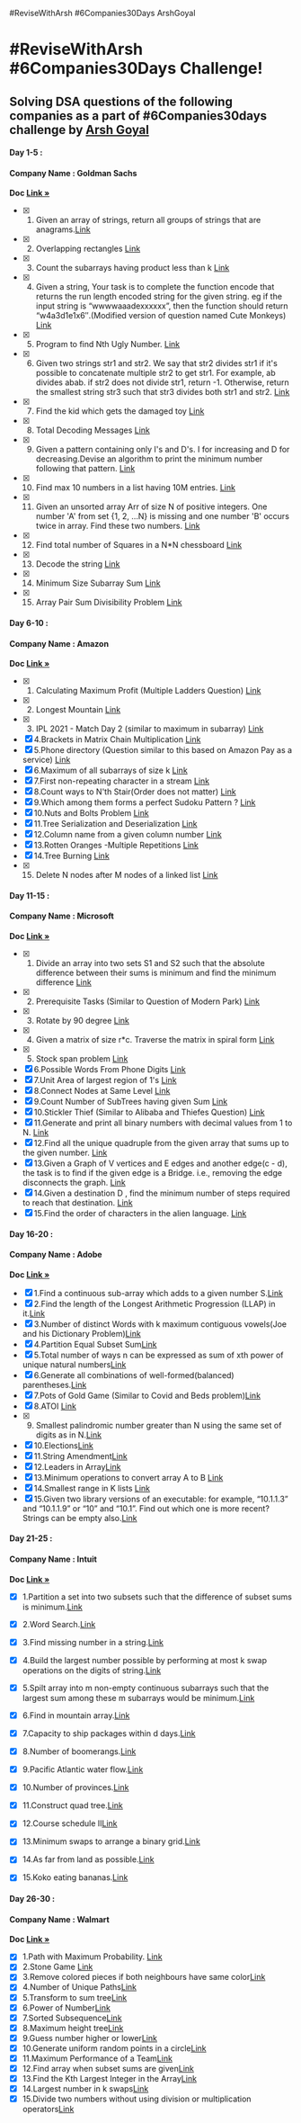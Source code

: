 #ReviseWithArsh #6Companies30Days ArshGoyal

# #ReviseWithArsh #6Companies30Days Challenge!

## Solving DSA questions of the following companies as a part of #6Companies30days challenge by [Arsh Goyal](https://www.linkedin.com/in/arshgoyal/)

#### Day 1-5 :
#### Company Name : Goldman Sachs
<b>Doc </b><a href="https://docs.google.com/document/d/e/2PACX-1vRgrSl5zCl8P92F0qNuJyDF9v8aqfNd1UB9fQWTb-_aohzhPbZ0GOVbXvfnGHgzbWWdkf9gr7ZgM0lj/pub"><strong>Link »</strong></a><br/>

- [x] 1. Given an array of strings, return all groups of strings that are anagrams.<a href="https://practice.geeksforgeeks.org/problems/print-anagrams-together/1/">Link</a>
- [x] 2. Overlapping rectangles <a href="https://practice.geeksforgeeks.org/problems/overlapping-rectangles1924/1/">Link</a>
- [x] 3. Count the subarrays having product less than k <a href="https://practice.geeksforgeeks.org/problems/count-the-subarrays-having-product-less-than-k1708/1/">Link</a>
- [x] 4. Given a string, Your task is to  complete the function encode that returns the run length encoded string for the given string. eg if the input string is “wwwwaaadexxxxxx”, then the function should return “w4a3d1e1x6″.(Modified version of question named Cute Monkeys) <a href="https://practice.geeksforgeeks.org/problems/run-length-encoding/1/">Link</a>
- [x] 5. Program to find Nth Ugly Number. <a href="https://practice.geeksforgeeks.org/problems/ugly-numbers2254/1/">Link</a>
- [x] 6. Given two strings str1 and str2. We say that str2 divides str1 if it's possible to concatenate multiple str2 to get str1. For example, ab divides abab. if str2 does not divide str1, return -1. Otherwise, return the smallest string str3 such that str3 divides both str1 and str2. <a href="https://leetcode.com/problems/greatest-common-divisor-of-strings/">Link</a>
- [x] 7. Find the kid which gets the damaged toy <a href="https://www.geeksforgeeks.org/distributing-m-items-circle-size-n-starting-k-th-position/">Link</a>
- [x] 8. Total Decoding Messages <a href="https://practice.geeksforgeeks.org/problems/total-decoding-messages1235/1/">Link</a>
- [x] 9. Given a pattern containing only I's and D's. I for increasing and D for decreasing.Devise an algorithm to print the minimum number following that pattern. <a href="https://practice.geeksforgeeks.org/problems/number-following-a-pattern3126/1">Link</a>
- [x] 10. Find max 10 numbers in a list having 10M entries. <a href="https://leetcode.com/discuss/interview-experience/514986/Goldman-Sachs-Interview-Process-and-Questions">Link</a>
- [x] 11. Given an unsorted array Arr of size N of positive integers. One number 'A' from     set {1, 2, …N} is missing and one number 'B' occurs twice in array. Find these two numbers. <a href="https://practice.geeksforgeeks.org/problems/find-missing-and-repeating2512/1/">Link</a>
- [x] 12. Find total number of Squares in a N*N chessboard <a href="https://practice.geeksforgeeks.org/problems/squares-in-nn-chessboard/0">Link</a>
- [x] 13. Decode the string <a href="https://practice.geeksforgeeks.org/problems/decode-the-string2444/1">Link</a>
- [x] 14. Minimum Size Subarray Sum <a href="https://leetcode.com/problems/minimum-size-subarray-sum/">Link</a>
- [x] 15. Array Pair Sum Divisibility Problem <a href="https://practice.geeksforgeeks.org/problems/array-pair-sum-divisibility-problem3257/1">Link</a>


#### Day 6-10 :
#### Company Name : Amazon

<b>Doc </b><a href="https://docs.google.com/document/d/1KH9GVaUCET-y5SL5sg6DAnon9XwRRW-sPiyJ2p7FRLs/edit"><strong>Link »</strong></a><br/>

- [x] 1. Calculating Maximum Profit (Multiple Ladders Question) <a href="https://practice.geeksforgeeks.org/problems/maximum-profit4657/1">Link</a>
- [x] 2. Longest Mountain <a href="https://leetcode.com/problems/longest-mountain-in-array/">Link</a>
- [x] 3. IPL 2021 - Match Day 2 (similar to maximum in subarray) <a href="https://practice.geeksforgeeks.org/problems/deee0e8cf9910e7219f663c18d6d640ea0b87f87/1/
">Link</a>
- [x] 4.Brackets in Matrix Chain Multiplication <a href="https://practice.geeksforgeeks.org/problems/brackets-in-matrix-chain-multiplication1024/1/">Link</a>
- [x] 5.Phone directory (Question similar to this based on Amazon Pay as a service) <a href="https://practice.geeksforgeeks.org/problems/phone-directory4628/1/">Link</a>
- [x] 6.Maximum of all subarrays of size k <a href="https://practice.geeksforgeeks.org/problems/maximum-of-all-subarrays-of-size-k3101/1">Link</a>
- [x] 7.First non-repeating character in a stream <a href="https://practice.geeksforgeeks.org/problems/first-non-repeating-character-in-a-stream1216/1">Link</a>
- [x] 8.Count ways to N'th Stair(Order does not matter) <a href="https://practice.geeksforgeeks.org/problems/count-ways-to-nth-stairorder-does-not-matter1322/1/">Link</a>
- [x] 9.Which among them forms a perfect Sudoku Pattern ? <a href="https://practice.geeksforgeeks.org/problems/is-sudoku-valid4820/1/">Link</a>
- [x] 10.Nuts and Bolts Problem <a href="https://practice.geeksforgeeks.org/problems/nuts-and-bolts-problem0431/1">Link</a>
- [x] 11.Tree Serialization and Deserialization <a href="https://practice.geeksforgeeks.org/problems/serialize-and-deserialize-a-binary-tree/1">Link</a>
- [x] 12.Column name from a given column number <a href="https://practice.geeksforgeeks.org/problems/column-name-from-a-given-column-number4244/1/">Link</a>
- [x] 13.Rotten Oranges -Multiple Repetitions <a href="https://leetcode.com/problems/rotting-oranges/">Link</a>
- [x] 14.Tree Burning <a href="https://practice.geeksforgeeks.org/problems/burning-tree/1/">Link</a>
- [x] 15. Delete N nodes after M nodes of a linked list <a href="https://practice.geeksforgeeks.org/problems/delete-n-nodes-after-m-nodes-of-a-linked-list/1/">Link</a>

#### Day 11-15 :
#### Company Name : Microsoft

<b>Doc </b><a href="https://docs.google.com/document/d/1sSyOTeZBVJExf0oytLVGk6Z34h1usFm4QRkr1Wb5ouk/edit"><strong>Link »</strong></a><br/>

- [x] 1. Divide an array into two sets S1 and S2 such that the absolute difference between their sums is minimum and find the minimum difference <a href="https://practice.geeksforgeeks.org/problems/minimum-sum-partition3317/1/">Link</a>
- [x] 2. Prerequisite Tasks (Similar to Question of Modern Park) <a href="https://practice.geeksforgeeks.org/problems/prerequisite-tasks/1/">Link</a>
- [x] 3. Rotate by 90 degree <a href="https://practice.geeksforgeeks.org/problems/rotate-by-90-degree0356/1/">Link</a>
- [x] 4. Given a matrix of size r*c. Traverse the matrix in spiral form <a href="https://practice.geeksforgeeks.org/problems/spirally-traversing-a-matrix-1587115621/1/">Link</a>
- [x] 5. Stock span problem <a href="https://practice.geeksforgeeks.org/problems/stock-span-problem-1587115621/1">Link</a>
- [x] 6.Possible Words From Phone Digits <a href="https://practice.geeksforgeeks.org/problems/possible-words-from-phone-digits-1587115620/1/">Link</a>
- [x] 7.Unit Area of largest region of 1's <a href="https://practice.geeksforgeeks.org/problems/length-of-largest-region-of-1s-1587115620/1/">Link</a>
- [x] 8.Connect Nodes at Same Level <a href="https://practice.geeksforgeeks.org/problems/connect-nodes-at-same-level/1/">Link</a>
- [x] 9.Count Number of SubTrees having given Sum <a href="https://practice.geeksforgeeks.org/problems/count-number-of-subtrees-having-given-sum/1/">Link</a>
- [x] 10.Stickler Thief (Similar to Alibaba and Thiefes Question) <a href="https://practice.geeksforgeeks.org/problems/stickler-theif-1587115621/1/">Link</a>
- [x] 11.Generate and print all binary numbers with decimal values from 1 to N. <a href="https://practice.geeksforgeeks.org/problems/generate-binary-numbers-1587115620/1/">Link</a>  
- [x] 12.Find all the unique quadruple from the given array that sums up to the given number. <a href="https://practice.geeksforgeeks.org/problems/find-all-four-sum-numbers1732/1">Link</a>
- [x] 13.Given a Graph of V vertices and E edges and another edge(c - d), the task is to find if the given edge is a Bridge. i.e., removing the edge disconnects the graph. <a href="https://practice.geeksforgeeks.org/problems/bridge-edge-in-graph/1">Link</a>
- [x] 14.Given a destination D , find the minimum number of steps required to reach that destination. <a href="https://practice.geeksforgeeks.org/problems/minimum-number-of-steps-to-reach-a-given-number5234/1/">Link</a>
- [x] 15.Find the order of characters in the alien language. <a href="https://practice.geeksforgeeks.org/problems/alien-dictionary/1/">Link</a>

#### Day 16-20 :
#### Company Name : Adobe

<b>Doc </b><a href="https://docs.google.com/document/d/1cEAe63fC3YMJRwKmCoVOIXFUaFv5LqNXedxaGpaqd6U/edit"><strong>Link »</strong></a><br/>

- [x] 1.Find a continuous sub-array which adds to a given number S.<a href="https://practice.geeksforgeeks.org/problems/subarray-with-given-sum-1587115621/1">Link</a>
- [x] 2.Find the length of the Longest Arithmetic Progression (LLAP) in it.<a href="https://practice.geeksforgeeks.org/problems/longest-arithmetic-progression1019/1/">Link</a>
- [x] 3.Number of distinct Words with k maximum contiguous vowels(Joe and his Dictionary Problem)<a href="https://practice.geeksforgeeks.org/problems/7b9d245852bd8caf8a27d6d3961429f0a2b245f1/1/">Link</a>
- [x] 4.Partition Equal Subset Sum<a href="https://practice.geeksforgeeks.org/problems/subset-sum-problem2014/1">Link</a>
- [x] 5.Total number of ways n can be expressed as sum of xth power of unique natural numbers<a href="https://practice.geeksforgeeks.org/problems/express-as-sum-of-power-of-natural-numbers5647/1">Link</a>
- [x] 6.Generate all combinations of well-formed(balanced) parentheses.<a href="https://practice.geeksforgeeks.org/problems/generate-all-possible-parentheses/1/">Link</a>
- [x] 7.Pots of Gold Game (Similar to Covid and Beds problem)<a href="https://practice.geeksforgeeks.org/problems/pots-of-gold-game/1/">Link</a>
- [x] 8.ATOI <a href="https://practice.geeksforgeeks.org/problems/implement-atoi/1/">Link</a>
- [x] 9. Smallest palindromic number greater than N using the same set of digits as in N.<a href="https://practice.geeksforgeeks.org/problems/next-higher-palindromic-number-using-the-same-set-of-digits5859/1/">Link</a>
- [x] 10.Elections<a href="https://practice.geeksforgeeks.org/problems/winner-of-an-election-where-votes-are-represented-as-candidate-names-1587115621/1/">Link</a>
- [x] 11.String Amendment<a href="https://practice.geeksforgeeks.org/problems/amend-the-sentence3235/1">Link</a>
- [x] 12.Leaders in Array<a href="https://practice.geeksforgeeks.org/problems/leaders-in-an-array-1587115620/1/">Link</a>
- [x] 13.Minimum operations to convert array A to B <a href="https://practice.geeksforgeeks.org/problems/minimum-insertions-to-make-two-arrays-equal/1/">Link</a>
- [x] 14.Smallest range in K lists <a href="https://practice.geeksforgeeks.org/problems/find-smallest-range-containing-elements-from-k-lists/1/">Link</a>
- [x] 15.Given two library versions of an executable: for example, “10.1.1.3” and “10.1.1.9” or “10” and “10.1”. Find out which one is more recent? Strings can be empty also.<a href="https://www.geeksforgeeks.org/adobe-interview-experience-for-mts-1-1-5-years-experienced/">Link</a>

#### Day 21-25 :
#### Company Name : Intuit

<b>Doc </b><a href="https://docs.google.com/document/d/18oi6OlvcL3wYn20Jb9crW7NO4cGkL6vUfTvplNDGkTw/edit"><strong>Link »</strong></a><br/>



- [x] 1.Partition a set into two subsets such that the difference of subset sums is minimum.<a href="https://www.geeksforgeeks.org/partition-a-set-into-two-subsets-such-that-the-difference-of-subset-sums-is-minimum/">Link</a>
- [x] 2.Word Search.<a href="https://practice.geeksforgeeks.org/problems/word-search/1/">Link</a>
- [x] 3.Find missing number in a string.<a href="https://practice.geeksforgeeks.org/problems/find-the-missing-no-in-string/1/">Link</a>
- [x] 4.Build the largest number possible by performing at most k swap operations on the digits of string.<a href="https://practice.geeksforgeeks.org/problems/largest-number-in-k-swaps-1587115620/1">Link</a>
- [x] 5.Spilt array into m non-empty continuous subarrays such that the largest sum among these m subarrays would be minimum.<a href="https://leetcode.com/problems/split-array-largest-sum/">Link</a>
- [x] 6.Find in mountain array.<a href="https://leetcode.com/problems/find-in-mountain-array">Link</a>
- [x] 7.Capacity to ship packages within d days.<a href="https://leetcode.com/problems/capacity-to-ship-packages-within-d-days">Link</a>
- [x] 8.Number of boomerangs.<a href="https://leetcode.com/problems/number-of-boomerangs/">Link</a>
- [x] 9.Pacific Atlantic water flow.<a href="https://leetcode.com/problems/pacific-atlantic-water-flow/">Link</a>
- [x] 10.Number of provinces.<a href="https://leetcode.com/problems/number-of-provinces/">Link</a>
- [x] 11.Construct quad tree.<a href="https://leetcode.com/problems/construct-quad-tree/">Link</a>
- [x] 12.Course schedule II<a href="https://leetcode.com/problems/course-schedule-ii/">Link</a>
- [x] 13.Minimum swaps to arrange a binary grid.<a href="https://leetcode.com/problems/minimum-swaps-to-arrange-a-binary-grid">Link</a>
- [x] 14.As far from land as possible.<a href="https://leetcode.com/problems/as-far-from-land-as-possible/">Link</a>
- [x] 15.Koko eating bananas.<a href="https://leetcode.com/problems/koko-eating-bananas/">Link</a>


#### Day 26-30 :
#### Company Name : Walmart

<b>Doc </b><a href="https://docs.google.com/document/u/0/d/1XsyXdufDAK1C6PbC0KNeO95ydbH8qlsGnkyThkS-1bs/mobilebasic"><strong>Link »</strong></a><br/>



- [x] 1.Path with Maximum Probability. <a href="https://leetcode.com/problems/path-with-maximum-probability/">Link</a>
- [x] 2.Stone Game <a href="https://leetcode.com/problems/stone-game">Link</a>
- [x] 3.Remove colored pieces if both neighbours have same color<a href="https://leetcode.com/problems/remove-colored-pieces-if-both-neighbors-are-the-same-color">Link</a>
- [x] 4.Number of Unique Paths<a href="https://practice.geeksforgeeks.org/problems/number-of-unique-paths5339/1/">Link</a>
- [x] 5.Transform to sum tree<a href="https://practice.geeksforgeeks.org/problems/transform-to-sum-tree/1/">Link</a>
- [x] 6.Power of Number<a href="https://practice.geeksforgeeks.org/problems/power-of-numbers-1587115620/1/">Link</a>
- [x] 7.Sorted Subsequence<a href="https://practice.geeksforgeeks.org/problems/sorted-subsequence-of-size-3/1/">Link</a>
- [x] 8.Maximum height tree<a href="https://practice.geeksforgeeks.org/problems/maximum-height-tree4803/1/">Link</a>
- [x] 9.Guess number higher or lower<a href="https://leetcode.com/problems/guess-number-higher-or-lower-ii">Link</a>
- [x] 10.Generate uniform random points in a circle<a href="https://leetcode.com/problems/generate-random-point-in-a-circle">Link</a>
- [x] 11.Maximum Performance of a Team<a href="https://leetcode.com/problems/maximum-performance-of-a-team">Link</a>
- [x] 12.Find array when subset sums are given<a href="https://leetcode.com/problems/find-array-given-subset-sums">Link</a>
- [x] 13.Find the Kth Largest Integer in the Array<a href="https://leetcode.com/problems/find-the-kth-largest-integer-in-the-array">Link</a>
- [x] 14.Largest number in k swaps<a href="https://practice.geeksforgeeks.org/problems/largest-number-in-k-swaps-1587115620/1/">Link</a>
- [x] 15.Divide two numbers without using division or multiplication operators<a href="https://leetcode.com/problems/divide-two-integers/">Link</a>

